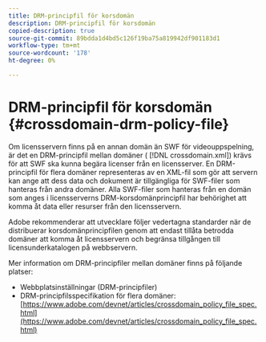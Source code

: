 ```yaml
---
title: DRM-principfil för korsdomän
description: DRM-principfil för korsdomän
copied-description: true
source-git-commit: 89bdda1d4bd5c126f19ba75a819942df901183d1
workflow-type: tm+mt
source-wordcount: '178'
ht-degree: 0%

---
```



# DRM-principfil för korsdomän {#crossdomain-drm-policy-file}

Om licensservern finns på en annan domän än SWF för videouppspelning, är det en DRM-principfil mellan domäner ( [!DNL crossdomain.xml]) krävs för att SWF ska kunna begära licenser från en licensserver. En DRM-principfil för flera domäner representeras av en XML-fil som gör att servern kan ange att dess data och dokument är tillgängliga för SWF-filer som hanteras från andra domäner. Alla SWF-filer som hanteras från en domän som anges i licensserverns DRM-korsdomänprincipfil har behörighet att komma åt data eller resurser från den licensservern.

Adobe rekommenderar att utvecklare följer vedertagna standarder när de distribuerar korsdomänprincipfilen genom att endast tillåta betrodda domäner att komma åt licensservern och begränsa tillgången till licensunderkatalogen på webbservern.

Mer information om DRM-principfiler mellan domäner finns på följande platser:

* Webbplatsinställningar (DRM-principfiler)
* DRM-principfilsspecifikation för flera domäner: [https://www.adobe.com/devnet/articles/crossdomain_policy_file_spec.html](https://www.adobe.com/devnet/articles/crossdomain_policy_file_spec.html)

